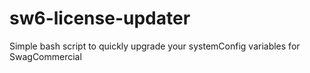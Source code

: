 # sw6-license-updater
Simple bash script to quickly upgrade your systemConfig variables for SwagCommercial
